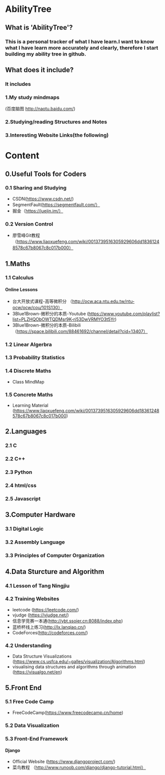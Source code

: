 # AbilityTree

## What is 'AbilityTree'?
### This is a personal tracker of what I have learn.I want to know what I have learn more accurately and clearly, therefore I start building my ability tree in github.
## What does it include?
### It includes 
### 1.My study mindmaps
(百度脑图 http://naotu.baidu.com/)
### 2.Studying/reading Structures and Notes
### 3.Interesting Website Links(the following)

# Content
## 0.Useful Tools for Coders
### 0.1 Sharing and Studying
* CSDN(https://www.csdn.net/)
* SegmentFault(https://segmentfault.com/）
* 掘金（https://juejin.im/）
### 0.2 Version Control
* 廖雪峰Git教程 
（https://www.liaoxuefeng.com/wiki/0013739516305929606dd18361248578c67b8067c8c017b000）




## 1.Maths
### 1.1 Calculus
#### Online Lessons
* 台大开放式课程-高等微积分 （http://ocw.aca.ntu.edu.tw/ntu-ocw/ocw/cou/101S130）
* 3Blue1Brown-微积分的本质-Youtube
   (https://www.youtube.com/playlist?list=PLZHQObOWTQDMsr9K-rj53DwVRMYO3t5Yr)
* 3Blue1Brown-微积分的本质-Bilibili
   （https://space.bilibili.com/88461692/channel/detail?cid=13407）
### 1.2 Linear Algerbra
### 1.3 Probability Statistics

### 1.4 Discrete Maths
* Class MindMap
### 1.5 Concrete Maths
* Learning Material
(https://www.liaoxuefeng.com/wiki/0013739516305929606dd18361248578c67b8067c8c017b000)
#### 

## 2.Languages
### 2.1 C
### 2.2 C++
### 2.3 Python
### 2.4 html/css
### 2.5 Javascript

## 3.Computer Hardware
### 3.1 Digital Logic
### 3.2 Assembly Language
### 3.3 Principles of Computer Organization 

## 4.Data Sturcture and Algorithm
### 4.1  Lesson of Tang Ningjiu
### 4.2  Training Websites  
* leetcode (https://leetcode.com/)
* vjudge (https://vjudge.net/)
* 信息学竞赛一本通(http://ybt.ssoier.cn:8088/index.php)
* 蓝桥杯线上练习(http://lx.lanqiao.cn/)
* CodeForces(http://codeforces.com/)
### 4.2 Understanding
* Data Structure Visualizations
(https://www.cs.usfca.edu/~galles/visualization/Algorithms.html)
* visualising data structures and algorithms through animation 
(https://visualgo.net/en)

## 5.Front End
### 5.1 Free Code Camp

* FreeCodeCamp(https://www.freecodecamp.cn/home)
### 5.2 Data Visualization

### 5.3 Front-End Framework
#### Django
* Official Website (https://www.djangoproject.com/)
* 菜鸟教程 （http://www.runoob.com/django/django-tutorial.html）



